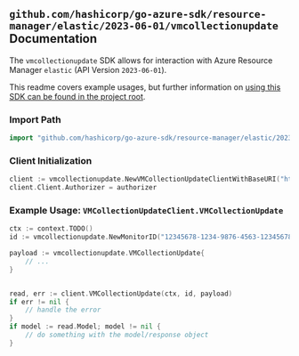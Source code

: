 
## `github.com/hashicorp/go-azure-sdk/resource-manager/elastic/2023-06-01/vmcollectionupdate` Documentation

The `vmcollectionupdate` SDK allows for interaction with Azure Resource Manager `elastic` (API Version `2023-06-01`).

This readme covers example usages, but further information on [using this SDK can be found in the project root](https://github.com/hashicorp/go-azure-sdk/tree/main/docs).

### Import Path

```go
import "github.com/hashicorp/go-azure-sdk/resource-manager/elastic/2023-06-01/vmcollectionupdate"
```


### Client Initialization

```go
client := vmcollectionupdate.NewVMCollectionUpdateClientWithBaseURI("https://management.azure.com")
client.Client.Authorizer = authorizer
```


### Example Usage: `VMCollectionUpdateClient.VMCollectionUpdate`

```go
ctx := context.TODO()
id := vmcollectionupdate.NewMonitorID("12345678-1234-9876-4563-123456789012", "example-resource-group", "monitorName")

payload := vmcollectionupdate.VMCollectionUpdate{
	// ...
}


read, err := client.VMCollectionUpdate(ctx, id, payload)
if err != nil {
	// handle the error
}
if model := read.Model; model != nil {
	// do something with the model/response object
}
```
